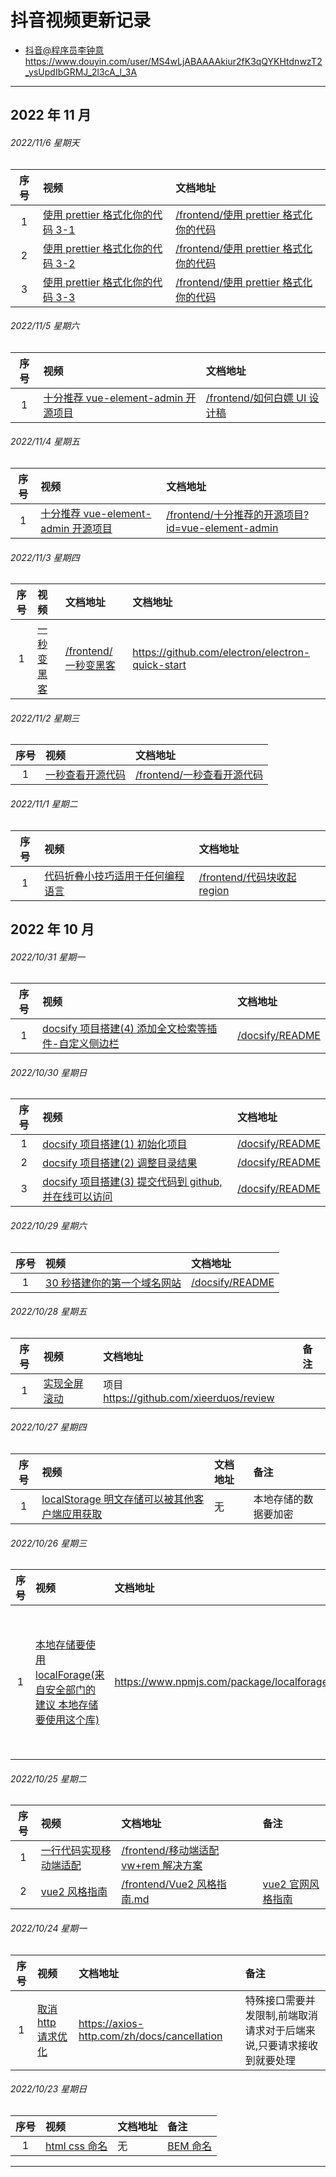 # 抖音视频更新记录

- [抖音@程序员李钟意](https://www.douyin.com/user/MS4wLjABAAAAkiur2fK3qQYKHtdnwzT2_ysUpdIbGRMJ_2l3cA_l_3A) https://www.douyin.com/user/MS4wLjABAAAAkiur2fK3qQYKHtdnwzT2_ysUpdIbGRMJ_2l3cA_l_3A

---

## 2022 年 11 月

###### 2022/11/6 星期天

| 序号 | 视频                                                                                 | 文档地址                                                                       |
| :--: | :----------------------------------------------------------------------------------- | :----------------------------------------------------------------------------- |
|  1   | [使用 prettier 格式化你的代码 3-1](https://www.douyin.com/video/7162835243014114598) | [/frontend/使用 prettier 格式化你的代码](/frontend/使用prettier格式化你的代码) |
|  2   | [使用 prettier 格式化你的代码 3-2](https://www.douyin.com/video/7162836000534826273) | [/frontend/使用 prettier 格式化你的代码](/frontend/使用prettier格式化你的代码) |
|  3   | [使用 prettier 格式化你的代码 3-3](https://www.douyin.com/video/7162836572482604327) | [/frontend/使用 prettier 格式化你的代码](/frontend/使用prettier格式化你的代码) |

###### 2022/11/5 星期六

| 序号 | 视频                                                                                    | 文档地址                                                   |
| :--: | :-------------------------------------------------------------------------------------- | :--------------------------------------------------------- |
|  1   | [十分推荐 vue-element-admin 开源项目](https://www.douyin.com/video/7162443067272776993) | [/frontend/如何白嫖 UI 设计稿](/frontend/如何白嫖UI设计稿) |

###### 2022/11/4 星期五

| 序号 | 视频                                                                                    | 文档地址                                                                                               |
| :--: | :-------------------------------------------------------------------------------------- | :----------------------------------------------------------------------------------------------------- |
|  1   | [十分推荐 vue-element-admin 开源项目](https://www.douyin.com/video/7161996754227907873) | [/frontend/十分推荐的开源项目?id=vue-element-admin](/frontend/十分推荐的开源项目?id=vue-element-admin) |

###### 2022/11/3 星期四

| 序号 | 视频                                                           | 文档地址                                     | 文档地址                                         |
| :--: | :------------------------------------------------------------- | :------------------------------------------- | :----------------------------------------------- |
|  1   | [一秒变黑客](https://www.douyin.com/video/7161640971799678220) | [/frontend/一秒变黑客](/frontend/一秒变黑客) | https://github.com/electron/electron-quick-start |

###### 2022/11/2 星期三

| 序号 | 视频                                                                 | 文档地址                                                 |
| :--: | :------------------------------------------------------------------- | :------------------------------------------------------- |
|  1   | [一秒查看开源代码](https://www.douyin.com/video/7161275091140087073) | [/frontend/一秒查看开源代码](/frontend/一秒查看开源代码) |

###### 2022/11/1 星期二

| 序号 | 视频                                                                                 | 文档地址                                                  |
| :--: | :----------------------------------------------------------------------------------- | :-------------------------------------------------------- |
|  1   | [代码折叠小技巧适用于任何编程语言](https://www.douyin.com/video/7160892403325439271) | [/frontend/代码块收起 region](/frontend/代码块收起region) |

## 2022 年 10 月

###### 2022/10/31 星期一

| 序号 | 视频                                                                                                    | 文档地址                                           |
| :--: | :------------------------------------------------------------------------------------------------------ | :------------------------------------------------- |
|  1   | [docsify 项目搭建(4) 添加全文检索等插件-自定义侧边栏](https://www.douyin.com/video/7160604149481049377) | [/docsify/README](/docsify/README?id=添加常用插件) |

###### 2022/10/30 星期日

| 序号 | 视频                                                                                                     | 文档地址                           |
| :--: | :------------------------------------------------------------------------------------------------------- | :--------------------------------- |
|  1   | [docsify 项目搭建(1) 初始化项目](https://www.douyin.com/video/7160340339075681548)                       | [/docsify/README](/docsify/README) |
|  2   | [docsify 项目搭建(2) 调整目录结果 ](https://www.douyin.com/video/7160243346802314535)                    | [/docsify/README](/docsify/README) |
|  3   | [docsify 项目搭建(3) 提交代码到 github,并在线可以访问](https://www.douyin.com/video/7160340339075681548) | [/docsify/README](/docsify/README) |

###### 2022/10/29 星期六

| 序号 | 视频                                                                                                                                                             | 文档地址                           |
| :--: | :--------------------------------------------------------------------------------------------------------------------------------------------------------------- | :--------------------------------- |
|  1   | [30 秒搭建你的第一个域名网站](https://www.douyin.com/video/7159882961712647428?modeFrom=userPost&secUid=MS4wLjABAAAAkiur2fK3qQYKHtdnwzT2_ysUpdIbGRMJ_2l3cA_l_3A) | [/docsify/README](/docsify/README) |

###### 2022/10/28 星期五

| 序号 | 视频                                                             | 文档地址                                 | 备注 |
| :--: | :--------------------------------------------------------------- | :--------------------------------------- | :--- |
|  1   | [实现全屏滚动](https://www.douyin.com/video/7159428574464740611) | 项目 https://github.com/xieerduos/review |      |

###### 2022/10/27 星期四

| 序号 | 视频                                                                                              | 文档地址 | 备注                 |
| :--: | :------------------------------------------------------------------------------------------------ | :------- | :------------------- |
|  1   | [localStorage 明文存储可以被其他客户端应用获取](https://www.douyin.com/video/7158472643610561825) | 无       | 本地存储的数据要加密 |

###### 2022/10/26 星期三

| 序号 | 视频                                                                                                                    | 文档地址                                  | 备注                 |
| :--: | :---------------------------------------------------------------------------------------------------------------------- | :---------------------------------------- | :------------------- |
|  1   | [本地存储要使用 localForage(来自安全部门的建议 本地存储要使用这个库)](https://www.douyin.com/video/7158668556664573188) | https://www.npmjs.com/package/localforage | 本地存储的数据要加密 |

###### 2022/10/25 星期二

| 序号 | 视频                                                                       | 文档地址                                                                                                | 备注                                                         |
| :--: | :------------------------------------------------------------------------- | :------------------------------------------------------------------------------------------------------ | :----------------------------------------------------------- |
|  1   | [一行代码实现移动端适配](https://www.douyin.com/video/7158472643610561825) | [/frontend/移动端适配 vw+rem 解决方案](/frontend/移动端适配vw+rem解决方案?id=移动端适配-vwrem-解决方案) |                                                              |
|  2   | [vue2 风格指南](https://www.douyin.com/video/7158130165665598731)          | [/frontend/Vue2 风格指南.md](/frontend/Vue2风格指南?id=vue2-风格指南)                                   | [vue2 官网风格指南](https://v2.cn.vuejs.org/v2/style-guide/) |

###### 2022/10/24 星期一

| 序号 | 视频                                                                   | 文档地址                                    | 备注                                                                 |
| :--: | :--------------------------------------------------------------------- | :------------------------------------------ | :------------------------------------------------------------------- |
|  1   | [取消 http 请求优化](https://www.douyin.com/video/7157769195407559974) | https://axios-http.com/zh/docs/cancellation | 特殊接口需要并发限制,前端取消请求对于后端来说,只要请求接收到就要处理 |

###### 2022/10/23 星期日

| 序号 | 视频                                                              | 文档地址 | 备注                                         |
| :--: | :---------------------------------------------------------------- | :------- | :------------------------------------------- |
|  1   | [html css 命名](https://www.douyin.com/video/7157725337302994214) | 无       | [BEM 命名](https://getbem.com/introduction/) |

---
